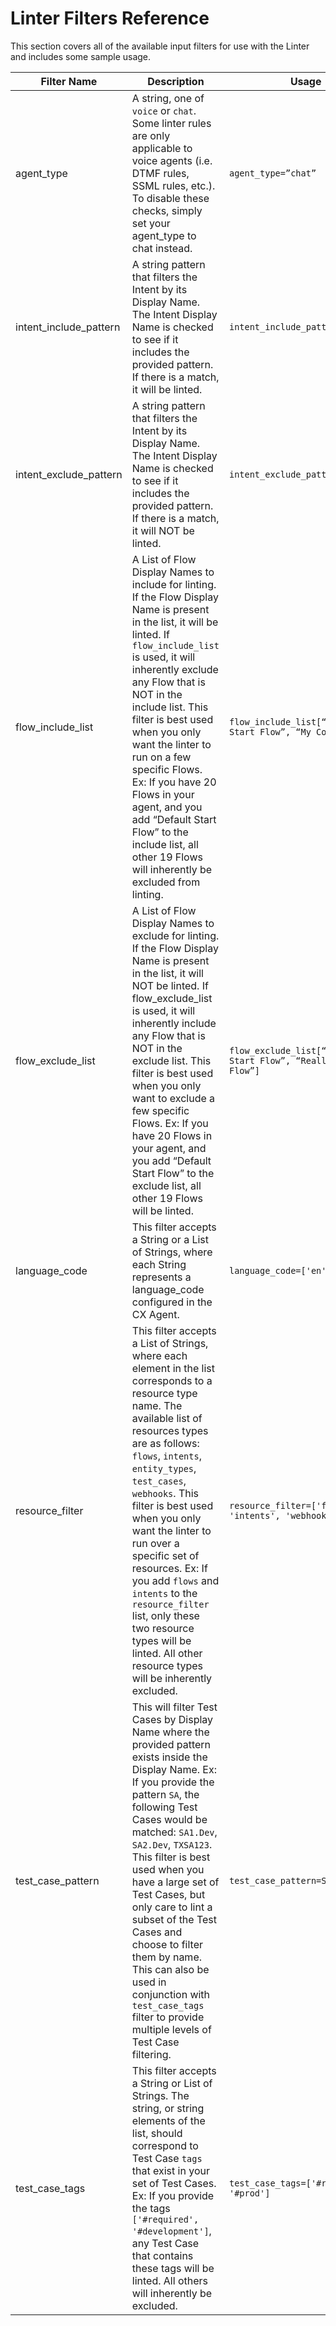 # Linter Filters Reference
This section covers all of the available input filters for use with the Linter and includes some sample usage.  

| Filter Name  | Description  | Usage  | 
|---|---|---|
| agent_type | A string, one  of  `voice` or `chat`. Some linter rules are only applicable to voice agents (i.e. DTMF rules, SSML rules, etc.). To disable these checks, simply set your agent_type to chat instead.  | `agent_type=”chat”`  |
| intent_include_pattern  | A string pattern that filters the Intent by its Display Name. The Intent Display Name is checked to see if it includes the provided pattern. If there is a match, it will be linted.  | `intent_include_pattern=”head.”`  |
| intent_exclude_pattern  | A string pattern that filters the Intent by its Display Name. The Intent Display Name is checked to see if it includes the provided pattern. If there is a match, it will NOT be linted.  | `intent_exclude_pattern=”supp”`  |
| flow_include_list | A List of Flow Display Names to include for linting. If the Flow Display Name is present in the list, it will be linted. If `flow_include_list` is used, it will inherently exclude any Flow that is NOT in the include list. This filter is best used when you only want the linter to run on a few specific Flows. Ex: If you have 20 Flows in your agent, and you add “Default Start Flow” to the include list, all other 19 Flows will inherently be excluded from linting. | `flow_include_list[“Default Start Flow”, “My Cool Flow”]` |
| flow_exclude_list|A List of Flow Display Names to exclude for linting. If the Flow Display Name is present in the list, it will NOT be linted. If flow_exclude_list is used, it will inherently include any Flow that is NOT in the exclude list. This filter is best used when you only want to exclude a few specific Flows. Ex: If you have 20 Flows in your agent, and you add “Default Start Flow” to the exclude list, all other 19 Flows will be linted. | `flow_exclude_list[“Default Start Flow”, “Really Big Flow”]` |
|language_code |This filter accepts a String or a List of Strings, where each String represents a language_code configured in the CX Agent.| `language_code=['en', 'es']` |
| resource_filter | This filter accepts a List of Strings, where each element in the list corresponds to a resource type name. The available list of resources types are as follows: `flows`, `intents`, `entity_types`, `test_cases`, `webhooks`. This filter is best used when you only want the linter to run over a specific set of resources. Ex: If you add `flows` and `intents` to the `resource_filter` list, only these two resource types will be linted. All other resource types will be inherently excluded.| `resource_filter=['flows', 'intents', 'webhooks']`|
| test_case_pattern | This will filter Test Cases by Display Name where the provided pattern exists inside the Display Name. Ex: If you provide the pattern `SA`, the following Test Cases would be matched: `SA1.Dev`, `SA2.Dev`, `TXSA123`. This filter is best used when you have a large set of Test Cases, but only care to lint a subset of the Test Cases and choose to filter them by name. This can also be used in conjunction with `test_case_tags` filter to provide multiple levels of Test Case filtering. | `test_case_pattern=SA` |
| test_case_tags | This filter accepts a String or List of Strings. The string, or string elements of the list, should correspond to Test Case `tags` that exist in your set of Test Cases. Ex: If you provide the tags `['#required', '#development']`, any Test Case that contains these tags will be linted. All others will inherently be excluded. | `test_case_tags=['#required', '#prod']` |